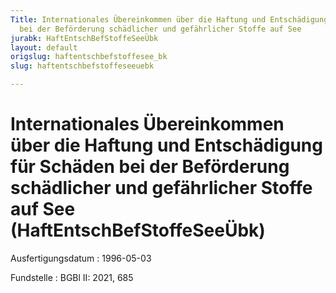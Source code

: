 ```yaml
---
Title: Internationales Übereinkommen über die Haftung und Entschädigung für  Schäden
  bei der Beförderung schädlicher und gefährlicher Stoffe auf See
jurabk: HaftEntschBefStoffeSeeÜbk
layout: default
origslug: haftentschbefstoffesee_bk
slug: haftentschbefstoffeseeuebk

---
```


# Internationales Übereinkommen über die Haftung und Entschädigung für  Schäden bei der Beförderung schädlicher und gefährlicher Stoffe auf See (HaftEntschBefStoffeSeeÜbk)

Ausfertigungsdatum
:   1996-05-03

Fundstelle
:   BGBl II: 2021, 685

